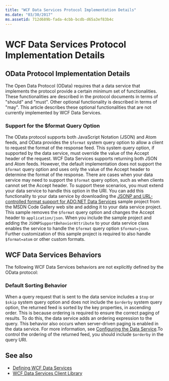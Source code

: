 ```yaml
---
title: "WCF Data Services Protocol Implementation Details"
ms.date: "03/30/2017"
ms.assetid: 712d689b-fada-4cbb-bcdb-d65a3ef83b4c
---
```

# WCF Data Services Protocol Implementation Details
## OData Protocol Implementation Details  
The Open Data Protocol (OData) requires that a data service that implements the protocol provide a certain minimum set of functionalities. These functionalities are described in the protocol documents in terms of "should" and "must". Other optional functionality is described in terms of "may". This article describes these optional functionalities that are not currently implemented by WCF Data Services.
  
### Support for the $format Query Option  
 The OData protocol supports both JavaScript Notation (JSON) and Atom feeds, and OData provides the `$format` system query option to allow a client to request the format of the response feed. This system query option, if supported by the data service, must override the value of the Accept header of the request. WCF Data Services supports returning both JSON and Atom feeds. However, the default implementation does not support the `$format` query option and uses only the value of the Accept header to determine the format of the response. There are cases when your data service may need to support the `$format` query option, such as when clients cannot set the Accept header. To support these scenarios, you must extend your data service to handle this option in the URI. You can add this functionality to your data service by downloading the [JSONP and URL-controlled format support for ADO.NET Data Services](https://docs.microsoft.com/samples/browse/-samples) sample project from the MSDN Code Gallery web site and adding it to your data service project. This sample removes the `$format` query option and changes the Accept header to `application/json`. When you include the sample project and adding the `JSONPSupportBehaviorAttribute` to your data service class enables the service to handle the `$format` query option `$format=json`. Further customization of this sample project is required to also handle `$format=atom` or other custom formats.  
  
## WCF Data Services Behaviors  
 The following WCF Data Services behaviors are not explicitly defined by the OData protocol:  
  
### Default Sorting Behavior  
 When a query request that is sent to the data service includes a `$top` or `$skip` system query option and does not include the `$orderby` system query option, the returned feed is sorted by the key properties, in ascending order. This is because ordering is required to ensure the correct paging of results. To do this, the data service adds an ordering expression to the query. This behavior also occurs when server-driven paging is enabled in the data service. For more information, see [Configuring the Data Service](configuring-the-data-service-wcf-data-services.md).To control the ordering of the returned feed, you should include `$orderby` in the query URI.  
  
## See also

- [Defining WCF Data Services](defining-wcf-data-services.md)
- [WCF Data Services Client Library](wcf-data-services-client-library.md)
